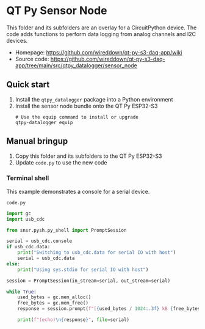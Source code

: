 # QT Py Sensor Node

This folder and its subfolders are an overlay for a CircuitPython device.
The code adds functions to perform data logging from analog channels and I2C devices.

- Homepage: https://github.com/wireddown/qt-py-s3-daq-app/wiki
- Source code: https://github.com/wireddown/qt-py-s3-daq-app/tree/main/src/qtpy_datalogger/sensor_node

## Quick start

1. Install the `qtpy_datalogger` package into a Python environment
1. Install the sensor node bundle onto the QT Py ESP32-S3
   ```pwsh
   # Use the equip command to install or upgrade
   qtpy-datalogger equip
   ```

## Manual bringup

1. Copy this folder and its subfolders to the QT Py ESP32-S3
1. Update `code.py` to use the new code

### Terminal shell

This example demonstrates a console for a serial device.

`code.py`

```python
import gc
import usb_cdc

from snsr.pysh.py_shell import PromptSession

serial = usb_cdc.console
if usb_cdc.data:
    print("Switching to usb_cdc.data for serial IO with host")
    serial = usb_cdc.data
else:
    print("Using sys.stdio for serial IO with host")

session = PromptSession(in_stream=serial, out_stream=serial)

while True:
    used_bytes = gc.mem_alloc()
    free_bytes = gc.mem_free()
    response = session.prompt(f"[{used_bytes / 1024:.3f} kB {free_bytes / 1024:.3f} kB] ")

    print(f"(echo)\n{response}", file=serial)
```
